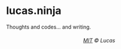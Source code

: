 # lucas.ninja

Thoughts and codes... and writing.

<h6 align="center">
	<a href="http://mit.lucas.ninja">MIT</a>
	©
	Lucas
</h6>
